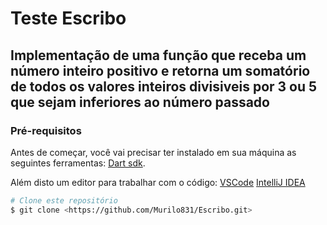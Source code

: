 # Teste Escribo

## Implementação de uma função que receba um número inteiro positivo e retorna um somatório de todos os valores inteiros divisiveis por 3 ou 5 que sejam inferiores ao número passado

### Pré-requisitos

Antes de começar, você vai precisar ter instalado em sua máquina as seguintes ferramentas:
[Dart sdk](https://dart.dev/get-dart).

Além disto um editor para trabalhar com o código:
[VSCode](https://code.visualstudio.com/)
[IntelliJ IDEA](https://www.jetbrains.com/pt-br/idea/)

```bash
# Clone este repositório
$ git clone <https://github.com/Murilo831/Escribo.git>